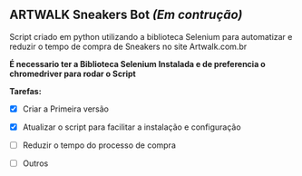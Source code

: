 ## **ARTWALK Sneakers Bot _(Em contrução)_**

Script criado em python utilizando a biblioteca Selenium para automatizar e reduzir o tempo de compra de Sneakers no site Artwalk.com.br

**É necessario ter a Biblioteca Selenium Instalada e de preferencia o chromedriver para rodar o Script**

**Tarefas:**
- [x] Criar a Primeira versão
- [x] Atualizar o script para facilitar a instalação e configuração
- [ ] Reduzir o tempo do processo de compra
- [ ] Outros

